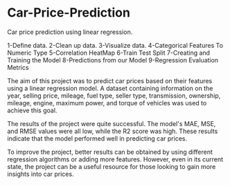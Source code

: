 # Car-Price-Prediction

Car price prediction using linear regression.

1-Define data.
2-Clean up data.
3-Visualize data.
4-Categorical Features To Numeric Type
5-Correlation HeatMap
6-Train Test Split
7-Creating and Training the Model
8-Predictions from our Model
9-Regression Evaluation Metrics

The aim of this project was to predict car prices based on their features using a linear regression model. A dataset containing information on the year, selling price, mileage, fuel type, seller type, transmission, ownership, mileage, engine, maximum power, and torque of vehicles was used to achieve this goal.

The results of the project were quite successful. The model's MAE, MSE, and RMSE values were all low, while the R2 score was high. These results indicate that the model performed well in predicting car prices.

To improve the project, better results can be obtained by using different regression algorithms or adding more features. However, even in its current state, the project can be a useful resource for those looking to gain more insights into car prices.
